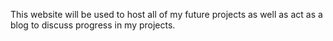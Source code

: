 This website will be used to host all of my future projects as well as act as a blog to discuss progress in my projects.
